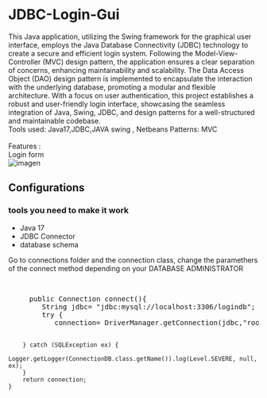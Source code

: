 # JDBC-Login-Gui
This Java application, utilizing the Swing framework for the graphical user interface, employs the Java Database Connectivity (JDBC) technology to create a secure and efficient login system. Following the Model-View-Controller (MVC) design pattern, the application ensures a clear separation of concerns, enhancing maintainability and scalability. The Data Access Object (DAO) design pattern is implemented to encapsulate the interaction with the underlying database, promoting a modular and flexible architecture. With a focus on user authentication, this project establishes a robust and user-friendly login interface, showcasing the seamless integration of Java, Swing, JDBC, and design patterns for a well-structured and maintainable codebase.
<br>
Tools used:
Java17,JDBC,JAVA swing , Netbeans
Patterns:
MVC
<br>
<br>
Features :
<br>
Login form 
<br>
![imagen](https://github.com/wuzupKev/JDBCLoginGui/assets/103788196/1132c9b4-1c22-48c6-8826-37f2f9fa7bb8)
<br>
<h2>Configurations</h2> 
<h3>tools you need to make it work</h3>
<ul>
  <li>Java 17</li>
  <li>JDBC Connector</li>
   <li>database  schema</li>
</ul>
<p>Go to connections folder and the connection class, change the paramethers of the connect method depending on your DATABASE ADMINISTRATOR</p>
<br>
<pre>
     public Connection connect(){
        String jdbc= "jdbc:mysql://localhost:3306/logindb";
        try {
           connection= DriverManager.getConnection(jdbc,"root","AdminDB123");
           
        } catch (SQLException ex) {
            Logger.getLogger(ConnectionDB.class.getName()).log(Level.SEVERE, null, ex);
        }
        return connection;
    }
</pre>




<br>
<br>





